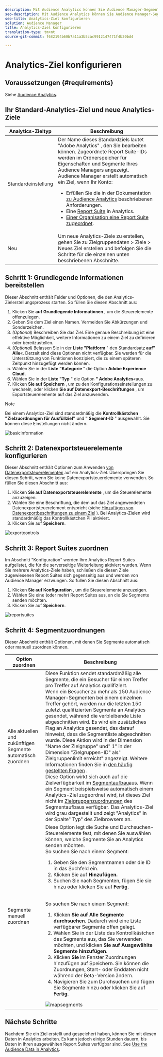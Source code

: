 ```yaml
---
description: Mit Audience Analytics können Sie Audience Manager-Segmente an Analytics senden. Um diese Funktion zu verwenden, erstellen Sie in Audience Manager Analytics-Ziel- und Zuordnungssegmente.
seo-description: Mit Audience Analytics können Sie Audience Manager-Segmente an Analytics senden. Um diese Funktion zu verwenden, erstellen Sie in Audience Manager Analytics-Ziel- und Zuordnungssegmente.
seo-title: Analytics-Ziel konfigurieren
solution: Audience Manager
title: Analytics-Ziel konfigurieren
translation-type: tm+mt
source-git-commit: f682194b60b7a11a3b5cac9912147471f4b30bd4

---
```



# Analytics-Ziel konfigurieren

## Voraussetzungen {#requirements}

Siehe [Audience Analytics](https://marketing.adobe.com/resources/help/en_US/analytics/audiences/).

## Ihr Standard-Analytics-Ziel und neue Analytics-Ziele

| Analytics-Zieltyp | Beschreibung |
|---|---|
| Standardeinstellung | Der Name dieses Standardziels lautet "Adobe Analytics" , den Sie bearbeiten können. Zugeordnete Report Suite-IDs werden im Ordnerspeicher für Eigenschaften und Segmente Ihres Audience Managers angezeigt. <br>Audience Manager erstellt automatisch ein Ziel, wenn Ihr Konto: <br> <ul><li>Erfüllen Sie die in der Dokumentation [zu Audience Analytics](https://marketing.adobe.com/resources/help/en_US/analytics/audiences/) beschriebenen Anforderungen.</li><li>Eine [Report Suite](https://marketing.adobe.com/resources/help/en_US/sc/implement/ref-reports-report-suites.html) in Analytics.</li><li>[Einer Organisation eine Report Suite zugeordnet](https://marketing.adobe.com/resources/help/en_US/mcloud/report-suite-mapping.html).</li></ul> |
| Neu | Um neue Analytics-Ziele zu erstellen, gehen Sie zu Zielgruppendaten &gt; Ziele &gt; Neues Ziel erstellen und befolgen Sie die Schritte für die einzelnen unten beschriebenen Abschnitte. |

## Schritt 1: Grundlegende Informationen bereitstellen

Dieser Abschnitt enthält Felder und Optionen, die den Analytics-Zielerstellungsprozess starten. So füllen Sie diesen Abschnitt aus:

1. Klicken Sie **auf Grundlegende Informationen** , um die Steuerelemente offenzulegen.
1. Geben Sie dem Ziel einen Namen. Vermeiden Sie Abkürzungen und Sonderzeichen.
1. *(Optional)* Beschreiben Sie das Ziel. Eine genaue Beschreibung ist eine effektive Möglichkeit, weitere Informationen zu einem Ziel zu definieren oder bereitzustellen.
1. *(Optional)* Belassen Sie in der **Liste "Plattform** " den Standardsatz **auf" Alle**«. Derzeit sind diese Optionen nicht verfügbar. Sie werden für die Unterstützung von Funktionen konzipiert, die zu einem späteren Zeitpunkt hinzugefügt werden können.
1. Wählen Sie in der **Liste "Kategorie** " die Option **Adobe Experience Cloud**.
1. Wählen Sie in der **Liste "Typ** " die Option **" Adobe Analytics**«aus.
1. Klicken **Sie auf Speichern** , um zu den Konfigurationseinstellungen zu wechseln, oder klicken **Sie auf Datenexport-Beschriftungen** , um Exportsteuerelemente auf das Ziel anzuwenden.

>[!NOTE]
>
>Bei einem Analytics-Ziel sind standardmäßig die **Kontrollkästchen "Zielzuordnungen für Ausfüllziel"** und **" Segment-ID** " ausgewählt. Sie können diese Einstellungen nicht ändern.

![basicinformation](assets/basicinformation.png)

## Schritt 2: Datenexportsteuerelemente konfigurieren

Dieser Abschnitt enthält Optionen zum Anwenden [von Datenexportsteuerelementen](/help/using/features/data-export-controls.md) auf ein Analytics-Ziel. Überspringen Sie diesen Schritt, wenn Sie keine Datenexportsteuerelemente verwenden. So füllen Sie diesen Abschnitt aus:

1. Klicken **Sie auf Datenexportsteuerelemente** , um die Steuerelemente anzuzeigen.
1. Wählen Sie eine Beschriftung, die dem auf das Ziel angewendeten Datenexportsteuerelement entspricht (siehe [Hinzufügen von Datenexportbeschriftungen zu einem Ziel](/help/using/features/destinations/add-data-export-labels.md) ). Bei Analytics-Zielen wird standardmäßig das Kontrollkästchen PII aktiviert.
1. Klicken Sie auf **Speichern**.

![exportcontrols](assets/exportControls.png)

## Schritt 3: Report Suites zuordnen

Im Abschnitt "Konfiguration" werden Ihre Analytics Report Suites aufgelistet, die für die serverseitige Weiterleitung aktiviert wurden. Wenn Sie mehrere Analytics-Ziele haben, schließen die diesen Ziele zugewiesenen Report Suites sich gegenseitig aus und werden von Audience Manager erzwungen. So füllen Sie diesen Abschnitt aus:

1. Klicken **Sie auf Konfiguration** , um die Steuerelemente anzuzeigen.
1. Wählen Sie eine (oder mehr) Report Suites aus, an die Sie Segmente senden möchten.
1. Klicken Sie auf **Speichern**.

![reportsuites](assets/reportSuites.png)

## Schritt 4: Segmentzuordnungen

Dieser Abschnitt enthält Optionen, mit denen Sie Segmente automatisch oder manuell zuordnen können.

| Option zuordnen | Beschreibung |
|---|---|
| Alle aktuellen und zukünftigen Segmente automatisch zuordnen | Diese Funktion sendet standardmäßig alle Segmente, die ein Besucher für einen Treffer pro Treffer auf Analytics qualifiziert. <br>Wenn ein Besucher zu mehr als 150 Audience Manager-Segmenten bei einem einzelnen Treffer gehört, werden nur die letzten 150 zuletzt qualifizierten Segmente an Analytics gesendet, während die verbleibende Liste abgeschnitten wird. Es wird ein zusätzliches Flag an Analytics gesendet, das darauf hinweist, dass die Segmentliste abgeschnitten wurde. Diese Aktion wird in der Dimension "Name der Zielgruppe" und" 1" in der Dimension "Zielgruppen-ID" als" Zielgruppenlimit erreicht" angezeigt. Weitere Informationen finden Sie in [den häufig gestellten Fragen](https://marketing.adobe.com/resources/help/en_US/analytics/audiences/mc-audiences-faqs.html) . <br>Diese Option wirkt sich auch auf die Zielverfügbarkeit im [Segmentaufbau](/help/using/features/segments/segment-builder.md)aus. Wenn ein Segment beispielsweise automatisch einem Analytics-Ziel zugeordnet wird, ist dieses Ziel nicht im [Zielgruppenzuordnungen](/help/using/features/segments/segment-builder.md#segment-builder-controls-destinations) des Segmentaufbaus verfügbar. Das Analytics-Ziel wird grau dargestellt und zeigt "Analytics" in der Spalte" Typ" des Zielbrowsers an. |
| Segmente manuell zuordnen | Diese Option legt die Suche und Durchsuchen-Steuerelemente fest, mit denen Sie auswählen können, welche Segmente Sie an Analytics senden möchten. <br>So suchen Sie nach einem Segment: <br> <ol><li>Geben Sie den Segmentnamen oder die ID in das Suchfeld ein.</li><li>Klicken Sie auf <b>Hinzufügen.</b></li><li>Suchen Sie nach Segmenten, fügen Sie sie hinzu oder klicken Sie auf <b>Fertig</b>.</li></ol><br>So suchen Sie nach einem Segment: <ol><li>Klicken <b>Sie auf Alle Segmente durchsuchen</b>. Dadurch wird eine Liste verfügbarer Segmente offen gelegt.</li><li>Wählen Sie in der Liste das Kontrollkästchen des Segments aus, das Sie verwenden möchten, und klicken <b>Sie auf Ausgewählte Segmente hinzufügen</b>.</li><li>Klicken <b>Sie</b> im Fenster Zuordnungen hinzufügen auf Speichern. Sie können die Zuordnungen, Start- oder Enddaten nicht während der Beta-Version ändern.</li><li>Navigieren Sie zum Durchsuchen und fügen Sie Segmente hinzu oder klicken Sie auf <b>Fertig</b>.</li></ol> ![mapsegments](assets/mapSegments.png) |

## Nächste Schritte

Nachdem Sie ein Ziel erstellt und gespeichert haben, können Sie mit diesen Daten in Analytics arbeiten. Es kann jedoch einige Stunden dauern, bis Daten in Ihren ausgewählten Report Suites verfügbar sind. See [Use the Audience Data in Analytics](https://marketing.adobe.com/resources/help/en_US/analytics/audiences/use-audience-data-analytics.html).
